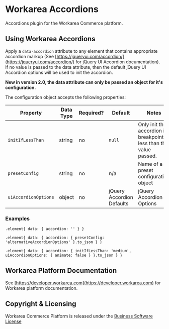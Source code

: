 Workarea Accordions
================================================================================

Accordions plugin for the Workarea Commerce platform.

Using Workarea Accordions
--------------------------------------------------------------------------------

Apply a `data-accordion` attribute to any element that contains appropriate accordion markup (See [https://jqueryui.com/accordion/](https://jqueryui.com/accordion/) for jQuery UI Accordion documentation). If no value is passed to the data attribute, then the default jQuery UI Accordion options will be used to init the accordion.

__New in version 2.0, the data attribute can only be passed an object for it's configuration.__

The configuration object accepts the following properties:

| Property | Data Type | Required? | Default| Notes |
|----------|-----------|-----------|--------|-------|
| `initIfLessThan` | string | no | `null` | Only init the accordion if breakpoint is less than the value passed. |
| `presetConfig` | string | no | n/a | Name of a preset configuration object |
| `uiAccordionOptions` | object | no | jQuery Accordion Defaults | jQuery Accordion Options |

### Examples
`.element{ data: { accordion: '' } }`

`.element{ data: { accordion: { presetConfig: 'alternativeAccordionOptions' }.to_json } }`

`.element{ data: { accordion: { initIfLessThan: 'medium', uiAccordionOptions: { animate: false } }.to_json } }`

Workarea Platform Documentation
--------------------------------------------------------------------------------

See [https://developer.workarea.com](https://developer.workarea.com) for Workarea platform documentation.

Copyright & Licensing
--------------------------------------------------------------------------------
Workarea Commerce Platform is released under the [Business Software License](https://github.com/workarea-commerce/workarea/blob/master/LICENSE)
